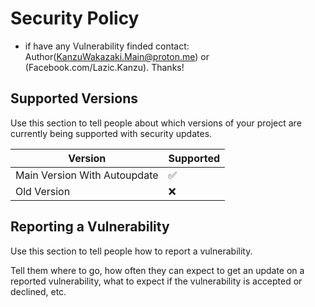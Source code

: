 # Security Policy

+ if have any Vulnerability finded contact: Author(KanzuWakazaki.Main@proton.me) or (Facebook.com/Lazic.Kanzu). Thanks!

## Supported Versions

Use this section to tell people about which versions of your project are
currently being supported with security updates.

| Version | Supported          |
| ------- | ------------------ |
| Main Version With Autoupdate | :white_check_mark: |
| Old Version | :x:|

## Reporting a Vulnerability

Use this section to tell people how to report a vulnerability.

Tell them where to go, how often they can expect to get an update on a
reported vulnerability, what to expect if the vulnerability is accepted or
declined, etc.

